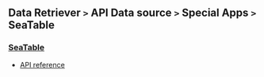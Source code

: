 ## Data Retriever ```>``` API Data source ```>``` Special Apps ```>``` SeaTable

### [SeaTable](https://seatable.io/en/)
- [API reference](https://api.seatable.io/reference/introduction)